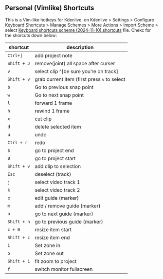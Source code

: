## Personal (Vimlike) Shortcuts
This is a Vim-like hotkeys for Kdenlive.
on Kdenlive > Settings > Configure Keyboard Shortcuts > Manage Schemes > More Actions > Import Scheme > select [Keyboard shortcuts scheme (2024-11-10).shortcuts](https://github.com/pascowl/dotfiles/blob/main/kdenlive/Keyboard%20shortcuts%20scheme%20(2024-11-10).shortcuts) file. Chekc for the shorcuts down below:

| shortcut    | description                                  |
| ----------- | --------------------------------------       |
| `Ctrl+]`    | add project note                             |
| `Shift + J` | remove(joint) all space after curser         |
| `v`         | select clip ^[be sure you’re on track]       |
| `Shift + v` | grab current item (first press `v` to select |
| `b`         | Go to previous snap point                    |
| `w`         | Go to next snap point                        |
| `l`         | forward 1 frame                              |
| `h`         | rewind 1 frame                               |
| `x`         | cut clip                                     |
| `d`         | delete selected item                         |
| `u`         | undo                                         |
| `Ctrl + r`  | redo                                         |
| `$`         | go to project end                            |
| `0`         | go to project start                          |
| `Shift + v` | add clip to selection                        |
| `Esc`       | deselect (track)                             |
| `j`         | select video track 1                         |
| `k`         | select video track 2                         |
| `e`         | edit guide (marker)                          |
| `m`         | add / remove guide (marker)                  |
| `n`         | go to next guide (marker)                    |
| `Shift + n` | go to previous guide (marker)                |
| `c + 0`     | resize item start                            |
| `Shift + c` | resize item end                              |
| `i`         | Set zone in                                  |
| `o`         | Set zone out                                 |
| `Shift + 1` | fit zoom to project                          |
| `f`         | switch monitor fullscreen                    |

